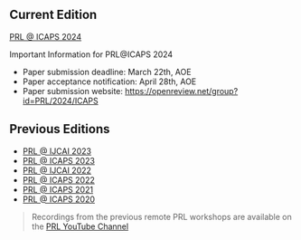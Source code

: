 <!-- # Bridging the Gap Between AI Planning and Reinforcement Learning -->


## Current Edition

[PRL @ ICAPS 2024](https://prl-theworkshop.github.io/prl2024-icaps/)
 
Important Information for PRL@ICAPS 2024
* Paper submission deadline: March 22th, AOE
* Paper acceptance notification: April 28th, AOE
* Paper submission website: https://openreview.net/group?id=PRL/2024/ICAPS


## Previous Editions
- [PRL @ IJCAI 2023](https://prl-theworkshop.github.io/prl2023-ijcai/)
- [PRL @ ICAPS 2023](https://prl-theworkshop.github.io/prl2023-icaps/)
- [PRL @ IJCAI 2022](https://prl-theworkshop.github.io/prl2022-ijcai/)
- [PRL @ ICAPS 2022](https://prl-theworkshop.github.io/prl2022-icaps/)
- [PRL @ ICAPS 2021](https://prl-theworkshop.github.io/prl2021/)
- [PRL @ ICAPS 2020](https://prl-theworkshop.github.io/icaps20subpages.icaps-conference.org/workshops/prl/)

> Recordings from the previous remote PRL workshops are available on the [PRL YouTube Channel](https://www.youtube.com/c/PRLWorkshop-PlanningandReinforcementLearning)
